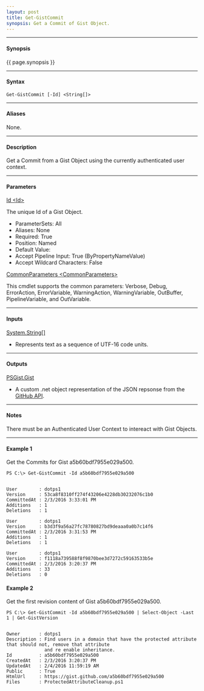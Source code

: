 ```yaml
---
layout: post
title: Get-GistCommit
synopsis: Get a Commit of Gist Object.
---
```


---

#### **Synopsis**

{{ page.synopsis }}

---

#### **Syntax**

```
Get-GistCommit [-Id] <String[]>
```

---

#### **Aliases**

None.

---

#### **Description**

Get a Commit from a Gist Object using the currently authenticated user context.

---

#### **Parameters**

[Id \<Id\>](https://developer.github.com/v3/gists/#get-a-single-gist)

The unique Id of a Gist Object.

* ParameterSets: All
* Aliases: None
* Required: True
* Position: Named
* Default Value:
* Accept Pipeline Input: True (ByPropertyNameValue)
* Accept Wildcard Characters: False


[CommonParameters \<CommonParameters\>](http://go.microsoft.com/fwlink/?LinkID=113216)

This cmdlet supports the common parameters: Verbose, Debug, ErrorAction, ErrorVariable, WarningAction, WarningVariable, OutBuffer, PipelineVariable, and OutVariable.

---

#### **Inputs**

[System.String\[\]](https://msdn.microsoft.com/en-us/library/system.string%28v=vs.110%29.aspx)

* Represents text as a sequence of UTF-16 code units.

---

#### **Outputs**

[PSGist.Gist](https://developer.github.com/v3/gists/)

* A custom .net object representation of the JSON repsonse from the [GitHub API](https://developer.github.com).

---

#### **Notes**

There must be an Authenticated User Context to intereact with Gist Objects.

---

#### **Example 1**

Get the Commits for Gist a5b60bdf7955e029a500.

```
PS C:\> Get-GistCommit -Id a5b60bdf7955e029a500


User        : dotps1
Version     : 53ca8f8310ff274f43206e4228db30232076c1b0
CommittedAt : 2/3/2016 3:33:01 PM
Additions   : 1
Deletions   : 1

User        : dotps1
Version     : b3d3f9a56a27fc78780827bd9deaaa0a0b7c14f6
CommittedAt : 2/3/2016 3:31:53 PM
Additions   : 1
Deletions   : 1

User        : dotps1
Version     : f1118a739588f8f9870bee3d7272c59163533b5e
CommittedAt : 2/3/2016 3:20:37 PM
Additions   : 33
Deletions   : 0
```

#### **Example 2**

Get the first revision content of Gist a5b60bdf7955e029a500.

```
PS C:\> Get-GistCommit -Id a5b60bdf7955e029a500 | Select-Object -Last 1 | Get-GistVersion


Owner       : dotps1
Description : Find users in a domain that have the protected attribute that should not, remove that attribute
              and re enable inheritance.
Id          : a5b60bdf7955e029a500
CreatedAt   : 2/3/2016 3:20:37 PM
UpdatedAt   : 2/4/2016 11:59:19 AM
Public      : True
HtmlUrl     : https://gist.github.com/a5b60bdf7955e029a500
Files       : ProtectedAttributeCleanup.ps1
```
